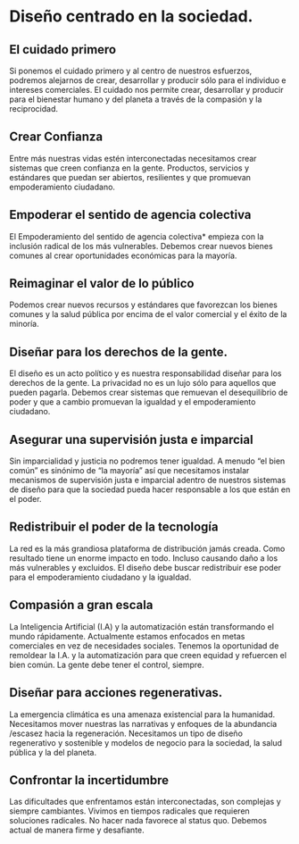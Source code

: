 # Diseño centrado en la sociedad.

## El cuidado primero

Si ponemos el cuidado primero y al centro de nuestros esfuerzos, podremos alejarnos de crear, desarrollar y producir sólo para el individuo e intereses comerciales. El cuidado nos permite crear, desarrollar y producir para el bienestar humano y del planeta a través de la compasión y la reciprocidad.


## Crear Confianza

Entre más nuestras vidas estén interconectadas necesitamos crear sistemas que creen confianza en la gente. Productos, servicios y estándares que puedan ser abiertos, resilientes y que promuevan empoderamiento ciudadano.

## Empoderar el sentido de agencia colectiva

El Empoderamiento del sentido de agencia colectiva* empieza con la inclusión radical de los más vulnerables. Debemos crear nuevos bienes comunes al crear oportunidades económicas para la mayoría.

## Reimaginar el valor de lo público

Podemos crear nuevos recursos y estándares que favorezcan los bienes comunes y la salud pública por encima de el valor comercial y el éxito de la minoría.

## Diseñar para los derechos de la gente.

El diseño es un acto político y es nuestra responsabilidad diseñar para los derechos de la gente. La privacidad no es un lujo sólo para aquellos que pueden pagarla. Debemos crear sistemas que remuevan el desequilibrio de poder y que a cambio promuevan la igualdad y el empoderamiento ciudadano.

## Asegurar una supervisión justa e imparcial

Sin imparcialidad y justicia no podremos tener igualdad. A menudo “el bien común” es sinónimo de “la mayoría” así que necesitamos instalar mecanismos de supervisión justa e imparcial adentro de nuestros sistemas de diseño para que la sociedad pueda hacer responsable a los que están en el poder.

## Redistribuir el poder de la tecnología

La red es la más grandiosa plataforma de distribución jamás creada. Como resultado tiene un enorme impacto en todo. Incluso causando daño a los más vulnerables y excluidos. El diseño debe buscar redistribuir ese poder para el empoderamiento ciudadano y la igualdad.

## Compasión a gran escala

La Inteligencia Artificial (I.A) y la automatización están transformando el mundo rápidamente. Actualmente estamos enfocados en metas comerciales en vez de necesidades sociales. Tenemos la oportunidad de remoldear la I.A. y la automatización para que creen equidad y refuercen el bien común. La gente debe tener el control, siempre.


## Diseñar para acciones regenerativas.

La emergencia climática es una amenaza existencial para la humanidad. Necesitamos mover nuestras las narrativas y enfoques de la abundancia /escasez hacia la regeneración. Necesitamos un tipo de diseño regenerativo y sostenible y modelos de negocio para la sociedad, la salud pública y la del planeta.

## Confrontar la incertidumbre

Las dificultades que enfrentamos están interconectadas, son complejas y siempre cambiantes. Vivimos en tiempos radicales que requieren soluciones radicales. No hacer nada favorece al status quo. Debemos actual de manera firme y desafiante.


[^bignote]:
	Manifiesto creado por https://www.projectsbyif.com/
	
	Texto Original:https://societycentered.design/